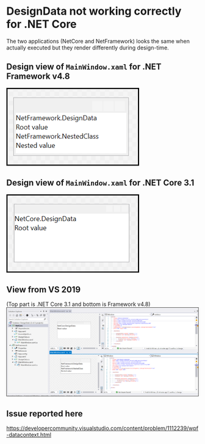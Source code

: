 # DesignData not working correctly for .NET Core

The two applications (NetCore and NetFramework) looks the same when actually executed but they render differently during design-time.


## Design view of `MainWindow.xaml` for **.NET Framework v4.8**

![NetFramework.png](NetFramework.png)


## Design view of `MainWindow.xaml` for **.NET Core 3.1**

![NetCore.png](NetCore.png)

## View from VS 2019
(Top part is .NET Core 3.1 and bottom is Framework v4.8)
![VisualStudio.png](VisualStudio.png)


## Issue reported here
https://developercommunity.visualstudio.com/content/problem/1112239/wpf-datacontext.html